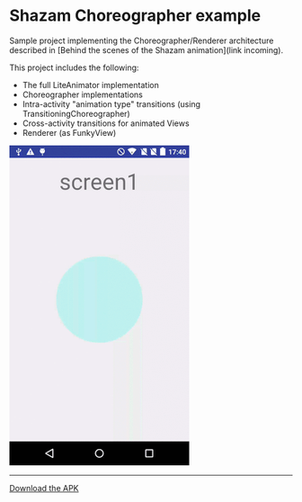 Shazam Choreographer example
======
Sample project implementing the Choreographer/Renderer architecture described in [Behind the scenes of the Shazam animation](link incoming). 
 
This project includes the following:
* The full LiteAnimator implementation
* Choreographer implementations
* Intra-activity "animation type" transitions (using TransitioningChoreographer)
* Cross-activity transitions for animated Views
* Renderer (as FunkyView)

![](static/demo.gif)

---

[Download the APK](https://github.com/shazam/choreographer-example/blob/master/ShazamChoreographerExample.apk)